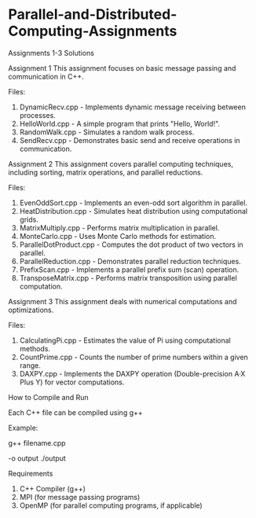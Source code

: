 # Parallel-and-Distributed-Computing-Assignments
Assignments 1-3 Solutions

Assignment 1
This assignment focuses on basic message passing and communication in C++.

Files:
1) DynamicRecv.cpp - Implements dynamic message receiving between processes.
2) HelloWorld.cpp - A simple program that prints "Hello, World!".
3) RandomWalk.cpp - Simulates a random walk process.
4) SendRecv.cpp - Demonstrates basic send and receive operations in communication.

Assignment 2
This assignment covers parallel computing techniques, including sorting, matrix operations, and parallel reductions.

Files:
1) EvenOddSort.cpp - Implements an even-odd sort algorithm in parallel.
2) HeatDistribution.cpp - Simulates heat distribution using computational grids.
3) MatrixMultiply.cpp - Performs matrix multiplication in parallel.
4) MonteCarlo.cpp - Uses Monte Carlo methods for estimation.
5) ParallelDotProduct.cpp - Computes the dot product of two vectors in parallel.
6) ParallelReduction.cpp - Demonstrates parallel reduction techniques.
7) PrefixScan.cpp - Implements a parallel prefix sum (scan) operation.
8) TransposeMatrix.cpp - Performs matrix transposition using parallel computation.

Assignment 3
This assignment deals with numerical computations and optimizations.

Files:
1) CalculatingPi.cpp - Estimates the value of Pi using computational methods.
2) CountPrime.cpp - Counts the number of prime numbers within a given range.
3) DAXPY.cpp - Implements the DAXPY operation (Double-precision A·X Plus Y) for vector computations.

How to Compile and Run

Each C++ file can be compiled using g++ 

Example:

g++ filename.cpp 

-o output
./output

Requirements
1) C++ Compiler (g++)
2) MPI (for message passing programs)
3) OpenMP (for parallel computing programs, if applicable)
